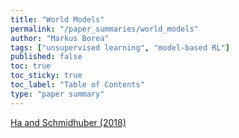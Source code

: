 ```yaml
---
title: "World Models"
permalink: "/paper_summaries/world_models"
author: "Markus Borea"
tags: ["unsupervised learning", "model-based RL"]
published: false
toc: true
toc_sticky: true
toc_label: "Table of Contents"
type: "paper summary"
---
```


[Ha and Schmidhuber (2018)](https://arxiv.org/abs/1803.10122)
